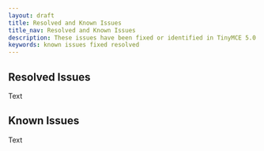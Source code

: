 ```yaml
---
layout: draft
title: Resolved and Known Issues
title_nav: Resolved and Known Issues
description: These issues have been fixed or identified in TinyMCE 5.0.
keywords: known issues fixed resolved
---
```


## Resolved Issues

Text

## Known Issues

Text